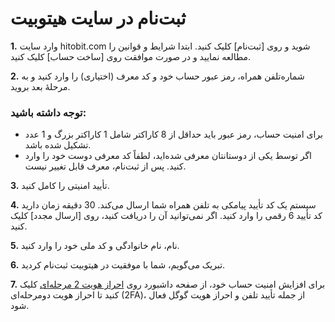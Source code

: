 
# ثبت‌نام در سایت هیتوبیت

**1.** وارد سایت  hitobit.com شوید و روی [ثبت‌نام] کلیک کنید. ابتدا شرایط و قوانین را مطالعه نمایید و در صورت موافقت روی [ساخت حساب] کلیک کنید.

**2.**	شماره‌تلفن همراه، رمز عبور حساب خود و کد معرف (اختیاری) را وارد کنید و به مرحلهٔ بعد بروید.

### توجه داشته باشید:

-	برای امنیت حساب، رمز عبور باید حداقل از 8 کاراکتر شامل 1 کاراکتر بزرگ و 1 عدد تشکیل شده باشد.
-	اگر توسط یکی از دوستانتان معرفی شده‌اید، لطفاً کد معرفی دوست خود را وارد کنید. پس از ثبت‌نام، معرف قابل تغییر نیست.


**3.**	تأیید امنیتی را کامل کنید.

**4.**	سیستم یک کد تأیید پیامکی به تلفن همراه شما ارسال می‌کند. 30 دقیقه زمان دارید کد تأیید 6 رقمی را وارد کنید. اگر نمی‌توانید آن را دریافت کنید، روی [ارسال مجدد] کلیک کنید.

**5.**	نام، نام خانوادگی و کد ملی خود را وارد کنید.

**6.**	تبریک می‌گویم، شما با موفقیت در هیتوبیت ثبت‌نام کردید.

**7.**	برای افزایش امنیت حساب خود، از صفحه داشبورد روی [احراز هویت 2 مرحله‌ای](https://github.com/HitoBitCo/FAQDocs/edit/main/Account-Functions/Identity-Verification/How-to-Complete-Identity-Verification/How-to-Complete-Identity-Verification.md) کلیک کنید تا احراز هویت دومرحله‌ای (2FA)، از جمله تأیید تلفن و احراز هویت گوگل فعال شود.

